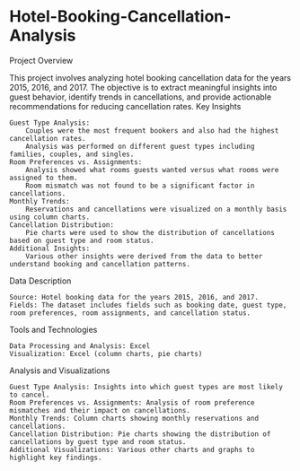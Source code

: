 # Hotel-Booking-Cancellation-Analysis

Project Overview

This project involves analyzing hotel booking cancellation data for the years 2015, 2016, and 2017. The objective is to extract meaningful insights into guest behavior, identify trends in cancellations, and provide actionable recommendations for reducing cancellation rates.
Key Insights

    Guest Type Analysis:
        Couples were the most frequent bookers and also had the highest cancellation rates.
        Analysis was performed on different guest types including families, couples, and singles.
    Room Preferences vs. Assignments:
        Analysis showed what rooms guests wanted versus what rooms were assigned to them.
        Room mismatch was not found to be a significant factor in cancellations.
    Monthly Trends:
        Reservations and cancellations were visualized on a monthly basis using column charts.
    Cancellation Distribution:
        Pie charts were used to show the distribution of cancellations based on guest type and room status.
    Additional Insights:
        Various other insights were derived from the data to better understand booking and cancellation patterns.

Data Description

    Source: Hotel booking data for the years 2015, 2016, and 2017.
    Fields: The dataset includes fields such as booking date, guest type, room preferences, room assignments, and cancellation status.

Tools and Technologies

    Data Processing and Analysis: Excel
    Visualization: Excel (column charts, pie charts)

Analysis and Visualizations

    Guest Type Analysis: Insights into which guest types are most likely to cancel.
    Room Preferences vs. Assignments: Analysis of room preference mismatches and their impact on cancellations.
    Monthly Trends: Column charts showing monthly reservations and cancellations.
    Cancellation Distribution: Pie charts showing the distribution of cancellations by guest type and room status.
    Additional Visualizations: Various other charts and graphs to highlight key findings.
